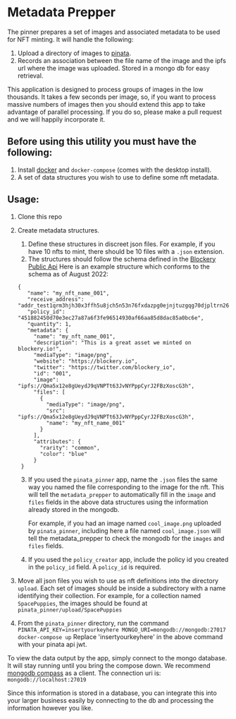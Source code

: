 # Metadata Prepper
The pinner prepares a set of images and associated metadata to be used for NFT minting. 
It will handle the following:
1. Upload a directory of images to [pinata](https://www.pinata.cloud/).
2. Records an association between the file name of the image and the ipfs url where the image was uploaded. Stored in a mongo db for easy retrieval.

This application is designed to process groups of images in the low thousands. It takes a few seconds per image, so, if you want to process massive numbers of images then 
you should extend this app to take advantage of parallel processing. If you do so, please make a pull request and we will happily incorporate it.


## Before using this utility you must have the following:
1. Install [docker](https://docs.docker.com/engine/install/) and `docker-compose` (comes with the desktop install).
2. A set of data structures you wish to use to define some nft metadata.


## Usage:
1. Clone this repo
2. Create metadata structures.
   1. Define these structures in discreet json files. For example, if you have 10 nfts to mint, there should be 10
   files with a `.json` extension.
   2. The structures should follow the schema defined in the [Blockery Public Api](https://app.blockery.io/docs/public-api/v1#tag/nft)
   Here is an example structure which conforms to the schema as of August 2022:
   ```
   {
      "name": "my_nft_name_001",
      "receive_address": "addr_test1qrm3hjh30x3ffh5u8jch5n53n76fxdazpg0ejnjtuzgqg70djpltrn262hjuw3mhv4dr3l6wyd2n2m6nw58xnfywqhxqfa6c60",
      "policy_id": "451882450d70e3ec27a87a6f3fe96514930af66aa85d8dac85a0bc6e",
      "quantity": 1,
      "metadata": {
        "name": "my_nft_name_001",
        "description": "This is a great asset we minted on blockery.io!",
        "mediaType": "image/png",
        "website": "https://blockery.io",
        "twitter": "https://twitter.com/blockery_io",
        "id": "001",
        "image": "ipfs://Qma5x12e8gUeydJ9qVNPTt63JvNYPppCyrJ2FBzXoscG3h",
        "files": [
          {
            "mediaType": "image/png",
            "src": "ipfs://Qma5x12e8gUeydJ9qVNPTt63JvNYPppCyrJ2FBzXoscG3h",
            "name": "my_nft_name_001"
          }
        ],
        "attributes": {
          "rarity": "common",
          "color": "blue"
        }
    }
   ```
   3. If you used the `pinata_pinner` app, name the `.json` files the same way you named the file corresponding to the image for the nft. 
   This will tell the `metadata_prepper` to automatically fill in the `image` and `files` fields in the above data structures using the information
    already stored in the mongodb.
   
        For example, if you had an image named `cool_image.png` uploaded by `pinata_pinner`, including here a file named `cool_image.json` will tell the metadata_prepper to check the mongodb for the `images` and `files` fields.
   4. If you used the `policy_creator` app, include the policy id you created in the `policy_id` field. A `policy_id` is required.
   
3. Move all json files you wish to use as nft definitions into the directory `upload`. 
    Each set of images should be inside a subdirectory with a name identifying their collection.
    For example, for a collection named `SpacePuppies`, the images should be found at `pinata_pinner/upload/SpacePuppies`
4. From the `pinata_pinner` directory, run the command `PINATA_API_KEY=insertyourkeyhere MONGO_URI=mongodb://mongodb:27017 docker-compose up`
    Replace 'insertyourkeyhere' in the above command with your pinata api jwt.

To view the data output by the app, simply connect to the mongo database. It will stay running until you
bring the compose down.
We recommend [mongodb compass](https://www.mongodb.com/try/download/compass) as a client.  The connection uri is: `mongodb://localhost:27019`

Since this information is stored in a database, you can integrate this into your larger business easily by connecting to the db and processing the information however you like.